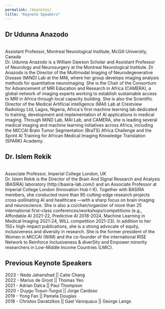 ```yaml
---
permalink: /keynotes/
title: "Keynote Speakers"
---
```


## Dr Udunna Anazodo
<br>
Assistant Professor, Montreal Neurological Institute, McGill University, Canada
<br>
Dr. Udunna Anazodo is a William Dawson Scholar and Assistant Professor of Neurology and Neurosurgery at the Montreal Neurological Institute. Dr Anazodo is the Director of the Multimodal Imaging of Neurodegenerative Disease (MiND) Lab at the MNI, where her group develops imaging analysis methods for quantitative neuroimaging. She is the Chair of the Consortium for Advancement of MRI Education and Research in Africa (CAMERA), a global network of imaging experts working to establish sustainable access to MRI in Africa through local capacity building. She is also the Scientific Director of the Medical Artificial intelligence (MAI) Lab at Crestview Radiology Ltd, Lagos, Nigeria, Africa's first machine learning lab dedicated to training, development and implementation of AI applications in medical imaging. Through MiND Lab, MAI Lab, and CAMERA, she is leading several medical imaging and machine learning initiatives across Africa, including the MICCAI Brain Tumor Segmentation (BraTS) Africa Challenge and the Sprint AI Training for African Medical Imaging Knowledge Translation (SPARK) Academy.

## Dr. Islem Rekik
<br>
Associate Professor, Imperial College London, UK
<br>
Dr. Islem Rekik is the Director of the Brain And SIgnal Research and Analysis (BASIRA) laboratory (http://basira-lab.com/) and an Associate Professor at Imperial College London (Innovation Hub I-X).  Together with BASIRA members, she conducted more than 90 cutting-edge research projects cross-pollinating AI and healthcare —with a sharp focus on brain imaging and neuroscience. She is also a co/chair/organizer of more than 25 international first-class conferences/workshops/competitions (e.g., Affordable AI 2021-22, Predictive AI 2018-2024, Machine Learning in Medical Imaging 2021-24, WILL competition 2021-23).  In addition to her 150+ high-impact publications, she is a strong advocate of equity, inclusiveness and diversity in research. She is the former president of the Women in MICCAI (WiM) and the co-founder of the international RISE Network to Reinforce Inclusiveness & diverSity and Empower minority researchers in Low-Middle Income Countries (LMIC).

## Previous Keynote Speakers
2023 - Neda Jahanshad || Catie Chang
<br>
2022 - Marius de Groot || Thomas Yeo
<br>
2021 - Adrian Dalca || Paul Thompson 
<br>
2020 - Duygu Tosun-Turgut || Jorge Cardoso 
<br>
2019 - Yong Fan || Pamela Douglas
<br>
2018 - Christos Davatzikos || Gael Varoquaux || George Langs
<br>

